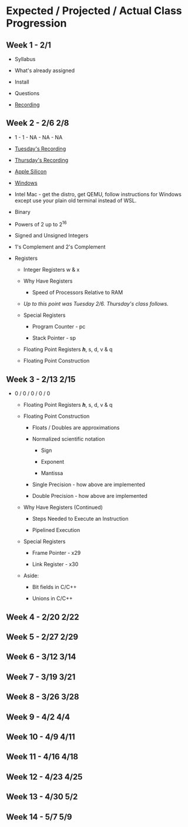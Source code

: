 # Expected / Projected / Actual Class Progression

## Week 1 - 2/1

* Syllabus

* What's already assigned

* Install

* Questions

* [Recording](https://carthage-edu.zoom.us/rec/share/gCGnpDD7wPHVZNwrTVYeSL_Yhsr1ci4nUyF2iasgwqrgVGV7D3hJnfKyDNktwvRS.xzYQFui2EmpOi-F1)
  
## Week 2 - 2/6 2/8

* 1 - 1 - NA - NA - NA

* [Tuesday's Recording](https://carthage-edu.zoom.us/rec/share/BIabiU2_JVNuvGPhk7KdUooVDXMvmxfWz_sGvCKyzjl1EJM3WSwXriWHsn8aDD-m.CQ53ty-hP5J2Y7R2)

* [Thursday's Recording](https://carthage-edu.zoom.us/rec/share/LqMZ9CBBG5Pm_Q4Qu2D9gddOjYPpL1r1HdWri_NH11u8WW4lJkvqtIpsdRSZ7CcH.AY_32gyXg9AW8LMk)

* [Apple Silicon](<https://youtu.be/uPXzE_XCZeg>)

* [Windows](<https://youtu.be/8-U7VUypYhY>)

* Intel Mac - get the distro, get QEMU, follow instructions for Windows
  except use your plain old terminal instead of WSL.

* Binary

* Powers of 2 up to 2<sup>16</sup>

* Signed and Unsigned Integers

* 1's Complement and 2's Complement

* Registers

  * Integer Registers w & x

  * Why Have Registers

    * Speed of Processors Relative to RAM

  * *Up to this point was Tuesday 2/6. Thursday's class follows.*

  * Special Registers

    * Program Counter - pc

    * Stack Pointer - sp

  * Floating Point Registers ***h***, s, d, v & q

  * Floating Point Construction

## Week 3 - 2/13 2/15

* 0 / 0 / 0 / 0 / 0

  * Floating Point Registers ***h***, s, d, v & q

  * Floating Point Construction

    * Floats / Doubles are approximations

    * Normalized scientific notation

      * Sign

      * Exponent

      * Mantissa

    * Single Precision - how above are implemented

    * Double Precision - how above are implemented

  * Why Have Registers (Continued)

    * Steps Needed to Execute an Instruction

    * Pipelined Execution

  * Special Registers

    * Frame Pointer - x29

    * Link Register - x30

  * Aside:

    * Bit fields in C/C++

    * Unions in C/C++

## Week 4 - 2/20 2/22

## Week 5 - 2/27 2/29

## Week 6 - 3/12 3/14

## Week 7 - 3/19 3/21

## Week 8 - 3/26 3/28

## Week 9 - 4/2 4/4

## Week 10 - 4/9 4/11

## Week 11 - 4/16 4/18

## Week 12 - 4/23 4/25

## Week 13 - 4/30 5/2

## Week 14 - 5/7 5/9
